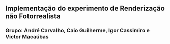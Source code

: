 ## Implementação do experimento de Renderização não Fotorrealista

### Grupo: André Carvalho, Caio Guilherme, Igor Cassimiro e Victor Macaúbas